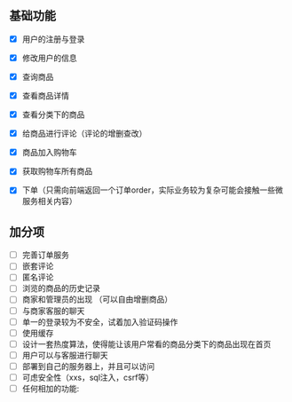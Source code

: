 ## 基础功能

- [x] 用户的注册与登录

- [x] 修改用户的信息

- [x] 查询商品

- [x] 查看商品详情

- [x] 查看分类下的商品

- [x] 给商品进⾏评论（评论的增删查改）

- [x] 商品加⼊购物⻋

- [x] 获取购物⻋所有商品

- [x] 下单（只需向前端返回⼀个订单order，实际业务较为复杂可能会接触⼀些微服务相关内容）

## 加分项

- [ ] 完善订单服务
- [ ] 嵌套评论
- [ ] 匿名评论
- [ ] 浏览的商品的历史记录
- [ ] 商家和管理员的出现 （可以自由增删商品）
- [ ] 与商家客服的聊天
- [ ] 单一的登录较为不安全，试着加入验证码操作
- [ ] 使用缓存
- [ ] 设计一套热度算法，使得能让该用户常看的商品分类下的商品出现在首页
- [ ] 用户可以与客服进行聊天
- [ ] 部署到自己的服务器上，并且可以访问
- [ ] 可虑安全性（xxs，sql注入，csrf等）
- [ ] 任何相加的功能: